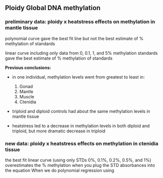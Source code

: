 ## Ploidy Global DNA methylation

### preliminary data: ploidy x heatstress effects on methylation in mantle tissue

polynomial curve gave the best fit line but not the best estimate of % methylation of standards

linear curve including only data from 0, 0.1, 1, and 5% methylation standards gave the best estimate of % methylation of standards


**Previous conclusions:** 

- in one individual, methylation levels went from greatest to least in:  
	1. Gonad
	2. Mantle
	3. Muscle
	4. Ctenidia

- triploid and diploid controls had about the same methylation levels in mantle tissue
- heatstress led to a decrease in methylation levels in both diploid and triploid, but more dramatic decrease in triploid


### new data: ploidy x heatstress effects on methylation in ctenidia tissue

the best fit linear curve (using only STDs 0%, 0.1%, 0.2%, 0.5%, and 1%) overestimates the % methylation when you plug the STD absorbances into the equation
When we do polynomial regression using 